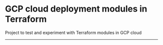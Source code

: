 # GCP cloud deployment modules in Terraform

Project to test and experiment with Terraform modules in GCP cloud


---
